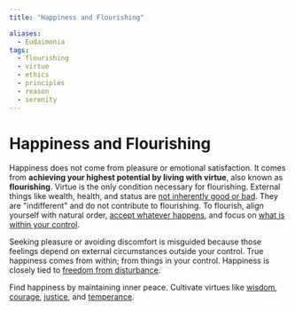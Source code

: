 ```yaml
---
title: "Happiness and Flourishing"

aliases:
  - Eudaimonia
tags:
  - flourishing
  - virtue
  - ethics
  - principles
  - reason
  - serenity
---
```


# Happiness and Flourishing

Happiness does not come from pleasure or emotional satisfaction. It comes from
**achieving your highest potential by living with virtue**, also known as
**flourishing**. Virtue is the only condition necessary for flourishing.
External things like wealth, health, and status are [not inherently good or
bad](detachment-externals.md). They are "indifferent" and do not contribute to
flourishing. To flourish, align yourself with natural order, [accept whatever
happens](love-fate.md), and focus on [what is within your
control](dichotomy-control.md#what-is-within-our-control).

Seeking pleasure or avoiding discomfort is misguided because those feelings
depend on external circumstances outside your control. True happiness comes from
within; from things in your control. Happiness is closely tied to [freedom from
disturbance](freedom-disturbance.md).

Find happiness by maintaining inner peace. Cultivate virtues like
[wisdom](wisdom.md), [courage](courage.md), [justice](justice.md), and
[temperance](temperance.md).
